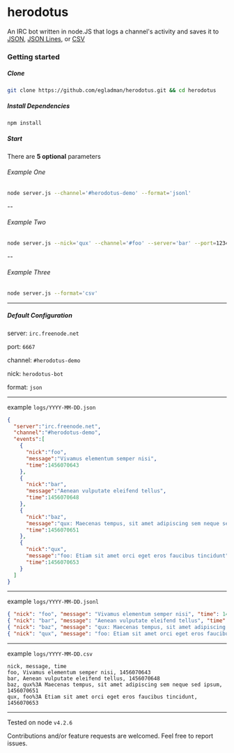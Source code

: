 # herodotus
An IRC bot written in node.JS that logs a channel's activity and saves it to [JSON](http://json.org/), [JSON Lines](http://jsonlines.org/), or [CSV](https://en.wikipedia.org/wiki/Comma-separated_values)

### Getting started

##### Clone
```bash
git clone https://github.com/egladman/herodotus.git && cd herodotus
```
##### Install Dependencies
```bash
npm install
```



##### Start

There are **5 optional** parameters

###### Example One

```bash
node server.js --channel='#herodotus-demo' --format='jsonl'
```

--

###### Example Two

```bash
node server.js --nick='qux' --channel='#foo' --server='bar' --port=1234
```

--

###### Example Three

```bash
node server.js --format='csv'
```

---

##### Default Configuration

server: `irc.freenode.net`

port: `6667`

channel: `#herodotus-demo`

nick: `herodotus-bot`

format: `json`


---


example `logs/YYYY-MM-DD.json`

```json
{  
  "server":"irc.freenode.net",
  "channel":"#herodotus-demo",
  "events":[  
    {  
      "nick":"foo",
      "message":"Vivamus elementum semper nisi",
      "time":1456070643
    },
    {  
      "nick":"bar",
      "message":"Aenean vulputate eleifend tellus",
      "time":1456070648
    },
    {  
      "nick":"baz",
      "message":"qux: Maecenas tempus, sit amet adipiscing sem neque sed ipsum",
      "time":1456070651
    },
    {  
      "nick":"qux",
      "message":"foo: Etiam sit amet orci eget eros faucibus tincidunt",
      "time":1456070653
    }
  ]
}
```

---


example `logs/YYYY-MM-DD.jsonl`

```json
{ "nick": "foo", "message": "Vivamus elementum semper nisi", "time": 1456070643 }
{ "nick": "bar", "message": "Aenean vulputate eleifend tellus", "time": 1456070648 }
{ "nick": "baz", "message": "qux: Maecenas tempus, sit amet adipiscing sem neque sed ipsum", "time": 1456070651 }
{ "nick": "qux", "message": "foo: Etiam sit amet orci eget eros faucibus tincidunt", "time": 1456070653 }
```

---


example `logs/YYYY-MM-DD.csv`

```csv
nick, message, time
foo, Vivamus elementum semper nisi, 1456070643
bar, Aenean vulputate eleifend tellus, 1456070648
baz, qux%3A Maecenas tempus, sit amet adipiscing sem neque sed ipsum, 1456070651
qux, foo%3A Etiam sit amet orci eget eros faucibus tincidunt, 1456070653

```

---
Tested on node `v4.2.6`

Contributions and/or feature requests are welcomed. Feel free to report issues.
